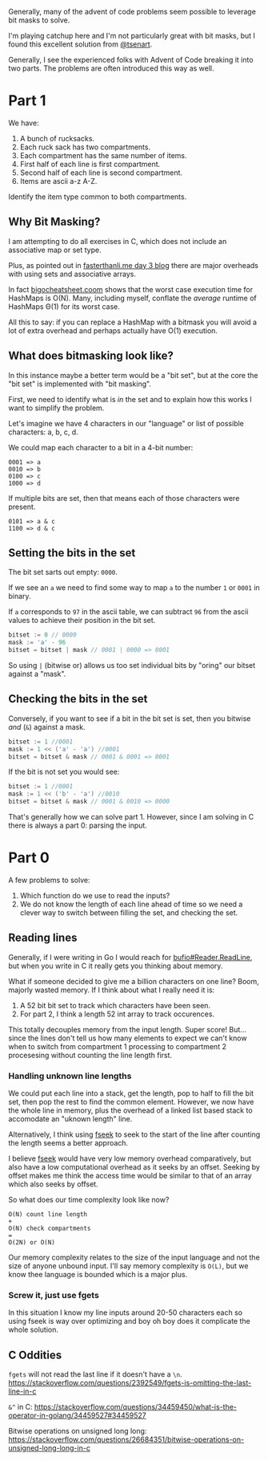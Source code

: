 Generally, many of the advent of code problems seem possible to leverage bit masks to solve.

I'm playing catchup here and I'm not particularly great with bit masks, but I found this excellent solution from [@tsenart](https://github.com/tsenart).

Generally, I see the experienced folks with Advent of Code breaking it into two parts. The problems are often introduced this way as well.

# Part 1

We have:

1. A bunch of rucksacks.
2. Each ruck sack has two compartments.
3. Each compartment has the same number of items.
4. First half of each line is first compartment.
5. Second half of each line is second compartment.
6. Items are ascii a-z A-Z.

Identify the item type common to both compartments.

## Why Bit Masking?

I am attempting to do all exercises in C, which does not include an associative map or set type.

Plus, as pointed out in [fasterthanli.me day 3 blog](https://fasterthanli.me/series/advent-of-code-2022/part-3) there are major overheads with using sets and associative arrays.

In fact [bigocheatsheet.coom](https://www.bigocheatsheet.com/) shows that the worst case execution time for HashMaps is O(N). Many, including myself, conflate the _average_ runtime of HashMaps Θ(1) for its worst case.

All this to say: if you can replace a HashMap with a bitmask you will avoid a lot of extra overhead and perhaps actually have O(1) execution.


## What does bitmasking look like?

In this instance maybe a better term would be a "bit set", but at the 
core the "bit set" is implemented with "bit masking".

First, we need to identify what is _in_ the set and to explain how
this works I want to simplify the problem.

Let's imagine we have 4 characters in our "language" or list of possible
characters: a, b, c, d.

We could map each character to a bit in a 4-bit number:

```
0001 => a
0010 => b
0100 => c
1000 => d
```

If multiple bits are set, then that means each of those characters were present.

```
0101 => a & c
1100 => d & c
```

## Setting the bits in the set

The bit set sarts out empty: `0000`.

If we see an `a` we need to find some way to map `a` to the number `1` or `0001` in binary.

If `a` corresponds to `97` in the ascii table, we can subtract `96` from
the ascii values to achieve their position in the bit set.

```go
bitset := 0 // 0000
mask := 'a' - 96
bitset = bitset | mask // 0001 | 0000 => 0001
```

So using `|` (bitwise or) allows us too set individual bits by "oring" our bitset against a "mask".

## Checking the bits in the set

Conversely, if you want to see if a bit in the bit set is set, then you bitwise _and_ (`&`) against a mask.

```go
bitset := 1 //0001
mask := 1 << ('a' - 'a') //0001
bitset = bitset & mask // 0001 & 0001 => 0001
```

If the bit is not set you would see:

```go
bitset := 1 //0001
mask := 1 << ('b' - 'a') //0010
bitset = bitset & mask // 0001 & 0010 => 0000
```
That's generally how we can solve part 1. However, since I am solving in C there is always a part 0: parsing the input.

# Part 0

A few problems to solve:

1. Which function do we use to read the inputs?
2. We do not know the length of each line ahead of time so we need a clever way to switch between filling the set, and checking the set.

## Reading lines

Generally, if I were writing in Go I would reach for [bufio#Reader.ReadLine](https://pkg.go.dev/bufio#Reader.ReadLine), but when you write in C it really gets you thinking about memory.

What if someone decided to give me a billion characters on one line? Boom, majorly wasted memory. If I think about what I really need it is:

1. A 52 bit bit set to track which characters have been seen.
2. For part 2, I think a length 52 int array to track occurences.

This totally decouples memory from the input length. Super score! But... since the lines don't tell us how many elements to expect we can't know when to switch from compartment 1 processing to compartment 2 procesesing without counting the line length first.

### Handling unknown line lengths

We could put each line into a stack, get the length, pop to half to fill the bit set, then pop the rest to find the common element. However, we now have the whole line in memory, plus the overhead of a linked list based stack to accomodate an "uknown length" line.

Alternatively, I think using [fseek](https://pubs.opengroup.org/onlinepubs/007904975/functions/fseek.html) to seek to the start of the line after counting the length seems a better approach.

I believe [fseek](https://pubs.opengroup.org/onlinepubs/007904975/functions/fseek.html) would have very low memory overhead comparatively, but also have a low computational overhead as it seeks by an offset. Seeking by offset makes me think the access time would be similar to that of an array which also seeks by offset.

So what does our time complexity look like now?

```
O(N) count line length
+
O(N) check compartments
=
O(2N) or O(N)
```

Our memory complexity relates to the size of the input language and not the size of anyone unbound input. I'll say memory complexity is `O(L)`, but we know thee language is bounded which is a major plus.

### Screw it, just use fgets

In this situation I know my line inputs around 20-50 characters each so using fseek is way over optimizing and boy oh boy does it complicate the whole solution.

## C Oddities

`fgets` will not read the last line if it doesn't have a `\n`.
https://stackoverflow.com/questions/2392549/fgets-is-omitting-the-last-line-in-c

`&^` in C: https://stackoverflow.com/questions/34459450/what-is-the-operator-in-golang/34459527#34459527

Bitwise operations on unsigned long long: https://stackoverflow.com/questions/26684351/bitwise-operations-on-unsigned-long-long-in-c
